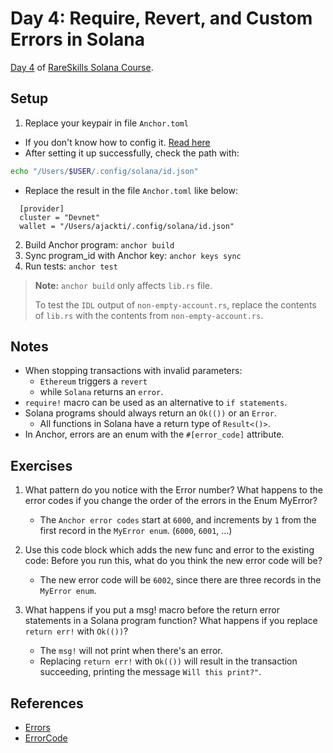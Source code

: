 # Day 4: Require, Revert, and Custom Errors in Solana

[Day 4](https://www.rareskills.io/post/solana-require-macro) of [RareSkills Solana Course](https://www.rareskills.io/solana-tutorial).

## Setup

1. Replace your keypair in file `Anchor.toml`

- If you don't know how to config it. [Read here](https://solana.com/developers/guides/getstarted/setup-local-development)
- After setting it up successfully, check the path with:

```bash
echo "/Users/$USER/.config/solana/id.json"
```

- Replace the result in the file `Anchor.toml` like below:

```
  [provider]
  cluster = "Devnet"
  wallet = "/Users/ajackti/.config/solana/id.json"
```

2. Build Anchor program: `anchor build`
3. Sync program_id with Anchor key: `anchor keys sync`
4. Run tests: `anchor test`

> **Note:** `anchor build` only affects `lib.rs` file.
>
> To test the `IDL` output of `non-empty-account.rs`, replace the contents of `lib.rs` with the contents from `non-empty-account.rs`.

## Notes

- When stopping transactions with invalid parameters:
  - `Ethereum` triggers a `revert`
  - while `Solana` returns an `error`.
- `require!` macro can be used as an alternative to `if statements`.
- Solana programs should always return an `Ok(())` or an `Error`.
  - All functions in Solana have a return type of `Result<()>`.
- In Anchor, errors are an enum with the `#[error_code]` attribute.

## Exercises

1. What pattern do you notice with the Error number? What happens to the error codes if you change the order of the errors in the Enum MyError?

   - The `Anchor error codes` start at `6000`, and increments by `1` from the first record in the `MyError enum`. (`6000`, `6001`, ...)

2. Use this code block which adds the new func and error to the existing code: Before you run this, what do you think the new error code will be?

   - The new error code will be `6002`, since there are three records in the `MyError enum`.

3. What happens if you put a msg! macro before the return error statements in a Solana program function? What happens if you replace `return err!` with `Ok(())`?

   - The `msg!` will not print when there's an error.
   - Replacing `return err!` with `Ok(())` will result in the transaction succeeding, printing the message `Will this print?"`.

## References

- [Errors](https://www.anchor-lang.com/docs/errors)
- [ErrorCode](https://docs.rs/anchor-lang/latest/anchor_lang/error/enum.ErrorCode.html)
